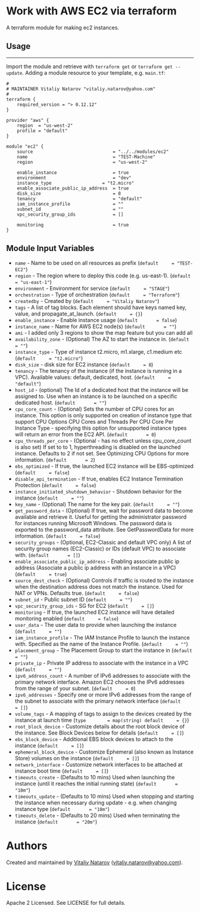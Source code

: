 # Work with AWS EC2 via terraform

A terraform module for making ec2 instances.

## Usage
--------

Import the module and retrieve with ```terraform get``` or ```terraform get --update```. Adding a module resource to your template, e.g. `main.tf`:

```
#
# MAINTAINER Vitaliy Natarov "vitaliy.natarov@yahoo.com"
#
terraform {
    required_version = "> 0.12.12"
}

provider "aws" {
    region  = "us-west-2"
    profile = "default"
}

module "ec2" {
    source                              = "../../modules/ec2"
    name                                = "TEST-Machine"    
    region                              = "us-west-2"

    enable_instance                     = true
    environment                         = "dev"
    instance_type                   = "t2.micro"
    enable_associate_public_ip_address  = true
    disk_size                           = 8
    tenancy                             = "default"
    iam_instance_profile                = ""
    subnet_id                           = ""
    vpc_security_group_ids              = []

    monitoring                          = true
}
```

Module Input Variables
----------------------

- `name` - Name to be used on all resources as prefix (`default     = "TEST-EC2"`)
- `region` - The region where to deploy this code (e.g. us-east-1). (`default     = "us-east-1"`) 
- `environment` - Environment for service (`default     = "STAGE"`)
- `orchestration` - Type of orchestration (`default     = "Terraform"`)
- `createdby` - Created by (`default     = "Vitaliy Natarov"`)
- `tags` - A list of tag blocks. Each element should have keys named key, value, and propagate_at_launch. (`default     = {}`)
- `enable_instance` - Enable instance usage (`default       = false`)
- `instance_name` - Name for AWS EC2 node(s) (`default       = ""`)
- `ami` - I added only 3 regions to show the map feature but you can add all
- `availability_zone` - (Optional) The AZ to start the instance in. (`default       = ""`)
- `instance_type` - Type of instance t2.micro, m1.xlarge, c1.medium etc (`default     = "t2.micro"`)
- `disk_size` - disk size for EC2 instance (`default     = 8`)
- `tenancy` - The tenancy of the instance (if the instance is running in a VPC). Available values: default, dedicated, host. (`default     = "default"`)
- `host_id` - (optional) The Id of a dedicated host that the instance will be assigned to. Use when an instance is to be launched on a specific dedicated host. (`default       = ""`)
- `cpu_core_count` - (Optional) Sets the number of CPU cores for an instance. This option is only supported on creation of instance type that support CPU Options CPU Cores and Threads Per CPU Core Per Instance Type - specifying this option for unsupported instance types will return an error from the EC2 API. (`default       = 0`)
- `cpu_threads_per_core` - (Optional - has no effect unless cpu_core_count is also set) If set to to 1, hyperthreading is disabled on the launched instance. Defaults to 2 if not set. See Optimizing CPU Options for more information. (`default       = 2`)
- `ebs_optimized` - If true, the launched EC2 instance will be EBS-optimized (`default     = false`)
- `disable_api_termination` - If true, enables EC2 Instance Termination Protection (`default     = false`)
- `instance_initiated_shutdown_behavior` - Shutdown behavior for the instance (`default     = ""`)
- `key_name` - (Optional) The name for the key pair. (`default     = ""`)
- `get_password_data` - (Optional) If true, wait for password data to become available and retrieve it. Useful for getting the administrator password for instances running Microsoft Windows. The password data is exported to the password_data attribute. See GetPasswordData for more information. (`default     = false`)
- `security_groups` - (Optional, EC2-Classic and default VPC only) A list of security group names (EC2-Classic) or IDs (default VPC) to associate with. (`default       = []`)
- `enable_associate_public_ip_address` - Enabling associate public ip address (Associate a public ip address with an instance in a VPC) (`default     = true`)
- `source_dest_check` -  (Optional) Controls if traffic is routed to the instance when the destination address does not match the instance. Used for NAT or VPNs. Defaults true. (`default     = false`)
- `subnet_id` - Public subnet ID (`default     = ""`)
- `vpc_security_group_ids` -  SG for EC2 (`default     = []`)
- `monitoring` - If true, the launched EC2 instance will have detailed monitoring enabled (`default     = false`)
- `user_data` - The user data to provide when launching the instance (`default     = ""`)
- `iam_instance_profile` - The IAM Instance Profile to launch the instance with. Specified as the name of the Instance Profile. (`default     = ""`)
- `placement_group` - The Placement Group to start the instance in (`default     = ""`)
- `private_ip` - Private IP address to associate with the instance in a VPC (`default     = ""`)
- `ipv6_address_count` - A number of IPv6 addresses to associate with the primary network interface. Amazon EC2 chooses the IPv6 addresses from the range of your subnet. (`default     = 0`)
- `ipv6_addresses` - Specify one or more IPv6 addresses from the range of the subnet to associate with the primary network interface (`default     = []`)
- `volume_tags` - A mapping of tags to assign to the devices created by the instance at launch time (`type        = map(string)
    default     = {}`)
- `root_block_device` - Customize details about the root block device of the instance. See Block Devices below for details (`default     = []`)
- `ebs_block_device` - Additional EBS block devices to attach to the instance (`default     = []`)
- `ephemeral_block_device` - Customize Ephemeral (also known as Instance Store) volumes on the instance (`default     = []`)
- `network_interface` - Customize network interfaces to be attached at instance boot time (`default     = []`)
- `timeouts_create` - (Defaults to 10 mins) Used when launching the instance (until it reaches the initial running state) (`default       = "10m"`)
- `timeouts_update` - (Defaults to 10 mins) Used when stopping and starting the instance when necessary during update - e.g. when changing instance type (`default       = "10m"`)
- `timeouts_delete` - (Defaults to 20 mins) Used when terminating the instance (`default       = "20m"`)


Authors
=======

Created and maintained by [Vitaliy Natarov](https://github.com/SebastianUA)
(vitaliy.natarov@yahoo.com).

License
=======

Apache 2 Licensed. See LICENSE for full details.
